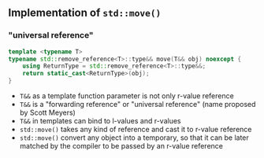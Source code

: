 ## Implementation of `std::move()`

### "universal reference"

```cpp
template <typename T>
typename std::remove_reference<T>::type&& move(T&& obj) noexcept {
    using ReturnType = std::remove_reference<T>::type&&;
    return static_cast<ReturnType>(obj);
}
```

* <!-- .element: class="fragment fade-in" --> <code>T&&</code> as a template function parameter is not only r-value reference
* <!-- .element: class="fragment fade-in" --> <code>T&&</code> is a "forwarding reference" or "universal reference" (name proposed by Scott Meyers)
* <!-- .element: class="fragment fade-in" --> <code>T&&</code> in templates can bind to l-values and r-values
* <!-- .element: class="fragment fade-in" --> <code>std::move()</code> takes any kind of reference and cast it to r-value reference
* <!-- .element: class="fragment fade-in" --> <code>std::move()</code> convert any object into a temporary, so that it can be later matched by the compiler to be passed by an r-value reference
